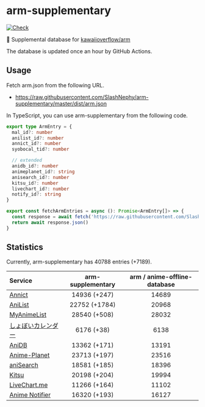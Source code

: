 # arm-supplementary

[![Check](https://github.com/SlashNephy/arm-supplementary/actions/workflows/check-node.yml/badge.svg)](https://github.com/SlashNephy/arm-supplementary/actions/workflows/check-node.yml)

💊 Supplemental database for [kawaiioverflow/arm](https://github.com/kawaiioverflow/arm)

The database is updated once an hour by GitHub Actions.

## Usage

Fetch arm.json from the following URL.

- https://raw.githubusercontent.com/SlashNephy/arm-supplementary/master/dist/arm.json

In TypeScript, you can use arm-supplementary from the following code.

```TypeScript
export type ArmEntry = {
  mal_id?: number
  anilist_id?: number
  annict_id?: number
  syobocal_tid?: number

  // extended
  anidb_id?: number
  animeplanet_id?: string
  anisearch_id?: number
  kitsu_id?: number
  livechart_id?: number
  notify_id?: string
}

export const fetchArmEntries = async (): Promise<ArmEntry[]> => {
  const response = await fetch('https://raw.githubusercontent.com/SlashNephy/arm-supplementary/master/dist/arm.json')
  return await response.json()
}
```

## Statistics

Currently, arm-supplementary has 40788 entries (+7189).

| Service                                     | arm-supplementary | arm / anime-offline-database |
| :------------------------------------------ | :---------------: | :--------------------------: |
| [Annict](https://annict.com)                |   14936 (+247)    |            14689             |
| [AniList](https://anilist.co)               |   22752 (+1784)   |            20968             |
| [MyAnimeList](https://myanimelist.net)      |   28540 (+508)    |            28032             |
| [しょぼいカレンダー](https://cal.syoboi.jp) |    6176 (+38)     |             6138             |
| [AniDB](https://anidb.net)                  |   13362 (+171)    |            13191             |
| [Anime-Planet](https://anime-planet.com)    |   23713 (+197)    |            23516             |
| [aniSearch](https://anisearch.com)          |   18581 (+185)    |            18396             |
| [Kitsu](https://kitsu.io)                   |   20198 (+204)    |            19994             |
| [LiveChart.me](https://livechart.me)        |   11266 (+164)    |            11102             |
| [Anime Notifier](https://notify.moe)        |   16320 (+193)    |            16127             |
